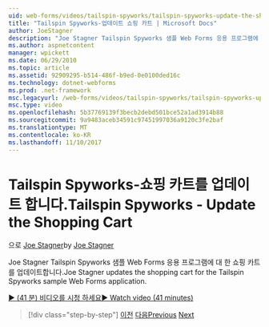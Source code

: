 ```yaml
---
uid: web-forms/videos/tailspin-spyworks/tailspin-spyworks-update-the-shopping-cart
title: "Tailspin Spyworks-업데이트 쇼핑 카트 | Microsoft Docs"
author: JoeStagner
description: "Joe Stagner Tailspin Spyworks 샘플 Web Forms 응용 프로그램에 대 한 쇼핑 카트를 업데이트합니다."
ms.author: aspnetcontent
manager: wpickett
ms.date: 06/29/2010
ms.topic: article
ms.assetid: 92909295-b514-486f-b9ed-0e0100ded16c
ms.technology: dotnet-webforms
ms.prod: .net-framework
msc.legacyurl: /web-forms/videos/tailspin-spyworks/tailspin-spyworks-update-the-shopping-cart
msc.type: video
ms.openlocfilehash: 5b37769139f3becb2debd501bce52a1ad3914b88
ms.sourcegitcommit: 9a9483aceb34591c97451997036a9120c3fe2baf
ms.translationtype: MT
ms.contentlocale: ko-KR
ms.lasthandoff: 11/10/2017
---
```

<a name="tailspin-spyworks---update-the-shopping-cart"></a><span data-ttu-id="347ea-103">Tailspin Spyworks-쇼핑 카트를 업데이트 합니다.</span><span class="sxs-lookup"><span data-stu-id="347ea-103">Tailspin Spyworks - Update the Shopping Cart</span></span>
====================
<span data-ttu-id="347ea-104">으로 [Joe Stagner](https://github.com/JoeStagner)</span><span class="sxs-lookup"><span data-stu-id="347ea-104">by [Joe Stagner](https://github.com/JoeStagner)</span></span>

<span data-ttu-id="347ea-105">Joe Stagner Tailspin Spyworks 샘플 Web Forms 응용 프로그램에 대 한 쇼핑 카트를 업데이트합니다.</span><span class="sxs-lookup"><span data-stu-id="347ea-105">Joe Stagner updates the shopping cart for the Tailspin Spyworks sample Web Forms application.</span></span>

[<span data-ttu-id="347ea-106">&#9654; (41 분) 비디오를 시청 하세요</span><span class="sxs-lookup"><span data-stu-id="347ea-106">&#9654; Watch video (41 minutes)</span></span>](https://channel9.msdn.com/Blogs/ASP-NET-Site-Videos/tailspin-spyworks-update-the-shopping-cart)

>[!div class="step-by-step"]
<span data-ttu-id="347ea-107">[이전](tailspin-spyworks-display-shopping-cart.md)
[다음](tailspin-spyworks-migrate-the-shopping-cart.md)</span><span class="sxs-lookup"><span data-stu-id="347ea-107">[Previous](tailspin-spyworks-display-shopping-cart.md)
[Next](tailspin-spyworks-migrate-the-shopping-cart.md)</span></span>
